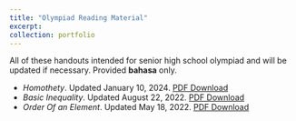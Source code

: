 ```yaml
---
title: "Olympiad Reading Material"
excerpt: 
collection: portfolio
---
```


All of these handouts intended for senior high school olympiad and will be updated if necessary. Provided <b>bahasa</b> only.
  * <i>Homothety</i>. Updated January 10, 2024. <a href='http://wildan-wicaksono.github.io/files/Homothety.pdf'>PDF Download</a>
  * <i>Basic Inequality</i>. Updated August 22, 2022. <a href='http://wildan-wicaksono.github.io/files/Ketaksamaan Dasar.pdf'>PDF Download</a>
  * <i>Order Of an Element</i>. Updated May 18, 2022. <a href='http://wildan-wicaksono.github.io/files/Order dari sebuah Elemen.pdf'>PDF Download</a>
